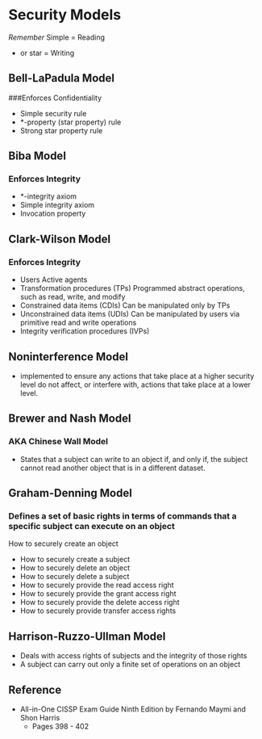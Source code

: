 # Security Models

*Remember*
Simple = Reading
* or star = Writing

## Bell-LaPadula Model
###Enforces Confidentiality
* Simple security rule
* *-property (star property) rule
* Strong star property rule

## Biba Model
### Enforces Integrity
* *-integrity axiom
* Simple integrity axiom
* Invocation property

## Clark-Wilson Model
### Enforces Integrity
* Users Active agents
* Transformation procedures (TPs) Programmed abstract operations, such as read, write, and modify
* Constrained data items (CDIs) Can be manipulated only by TPs
* Unconstrained data items (UDIs) Can be manipulated by users via primitive read and write operations
* Integrity verification procedures (IVPs)

## Noninterference Model
* implemented to ensure any actions that take place at a higher security level do not affect, or interfere with, actions that take place at a lower level.

## Brewer and Nash Model
### AKA Chinese Wall Model
* States that a subject can write to an object if, and only if, the subject cannot read another object that is in a different dataset.

## Graham-Denning Model
### Defines a set of basic rights in terms of commands that a specific subject can execute on an object
How to securely create an object
*	 How to securely create a subject
*	 How to securely delete an object
*	 How to securely delete a subject
*	 How to securely provide the read access right
*	 How to securely provide the grant access right
*	 How to securely provide the delete access right
*	 How to securely provide transfer access rights

## Harrison-Ruzzo-Ullman Model
* Deals with access rights of subjects and the integrity of those rights
* A subject can carry out only a finite set of operations on an object

## Reference
* All-in-One CISSP Exam Guide Ninth Edition by Fernando Maymi and Shon Harris
   * Pages 398 - 402
